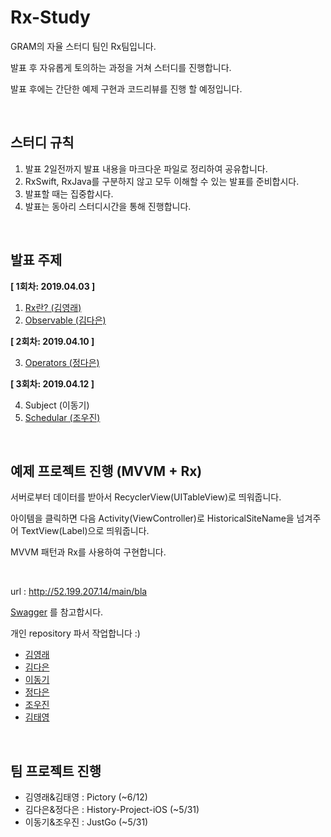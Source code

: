 # Rx-Study

GRAM의 자율 스터디 팀인 Rx팀입니다.

발표 후 자유롭게 토의하는 과정을 거쳐 스터디를 진행합니다.

발표 후에는 간단한 예제 구현과 코드리뷰를 진행 할 예정입니다.

​           

## 스터디 규칙

1. 발표 2일전까지 발표 내용을 마크다운 파일로 정리하여 공유합니다.
2. RxSwift, RxJava를 구분하지 않고 모두 이해할 수 있는 발표를 준비합시다.
3. 발표할 때는 집중합시다.
4. 발표는 동아리 스터디시간을 통해 진행합니다.

​            

## 발표 주제

**[ 1회차: 2019.04.03 ]**

1. [Rx란? (김영래)](https://github.com/DSM-GRAM/Rx-Study/tree/master/01_RX란%3F_김영래)
2. [Observable (김다은)](https://github.com/DSM-GRAM/Rx-Study/blob/master/02_Observable_김다은/Observable.md)

**[ 2회차: 2019.04.10 ]**

3. [Operators (정다은)](https://github.com/DSM-GRAM/Rx-Study/tree/master/03_Operators_정다은#03_operators_정다은)

**[ 3회차: 2019.04.12 ]**

4. Subject (이동기)
5. [Schedular (조우진)](https://github.com/DSM-GRAM/Rx-Study/tree/master/05_Scheduler_%EC%A1%B0%EC%9A%B0%EC%A7%84)

​        

## 예제 프로젝트 진행 (MVVM + Rx)

서버로부터 데이터를 받아서 RecyclerView(UITableView)로 띄워줍니다.

아이템을 클릭하면 다음 Activity(ViewController)로 HistoricalSiteName을 넘겨주어 TextView(Label)으로 띄워줍니다.

MVVM 패턴과 Rx를 사용하여 구현합니다.

​      

url : http://52.199.207.14/main/bla

[Swagger](http://52.199.207.14/docs?fbclid=IwAR3vwcv8S2xhl8SK9Xbr4NCmnjIQwbbPFEOtJKB2U3gNJJ70nsMtdNtzCsk#/Map/get_map__history_site_code_) 를 참고합시다.

개인 repository 파서 작업합니다 :)

- [김영래](https://github.com/notmyfault02/MVVMwithRx)
- [김다은](https://github.com/DAEUN28/Rx-Study/tree/master/smallHistoryProject)
- [이동기]()
- [정다은](https://github.com/DaeunJeong/Danny-iOS/tree/master/ToyProjects/PracticeMVVMRxSwift)
- [조우진](https://github.com/Woopa01/RxStudy-MVVM)
- [김태영]()

​              

## 팀 프로젝트 진행

- 김영래&김태영 : Pictory (~6/12)
- 김다은&정다은 : History-Project-iOS (~5/31)
- 이동기&조우진 : JustGo (~5/31)